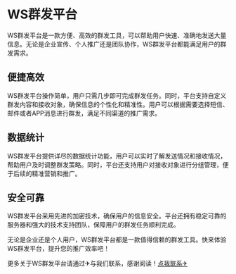# WS群发平台

WS群发平台是一款方便、高效的群发工具，可以帮助用户快速、准确地发送大量信息。无论是企业宣传、个人推广还是团队协作，WS群发平台都能满足用户的群发需求。

## 便捷高效
WS群发平台操作简单，用户只需几步即可完成群发任务。同时，平台支持自定义群发内容和接收对象，确保信息的个性化和精准性。用户可以根据需要选择短信、邮件或者APP消息进行群发，满足不同渠道的推广需求。

## 数据统计
WS群发平台提供详尽的数据统计功能，用户可以实时了解发送情况和接收情况，帮助用户及时调整群发策略。同时，平台还支持用户对接收对象进行分组管理，便于后续的精准营销和推广。

## 安全可靠
WS群发平台采用先进的加密技术，确保用户的信息安全。平台还拥有稳定可靠的服务器和强大的技术支持团队，保障用户的群发任务顺利完成。

无论是企业还是个人用户，WS群发平台都是一款值得信赖的群发工具。快来体验WS群发平台，提升您的推广效率吧！

更多关于WS群发平台请通过✈与我们联系，感谢阅读！[点我联系✈](https://hk.k02.cc)
